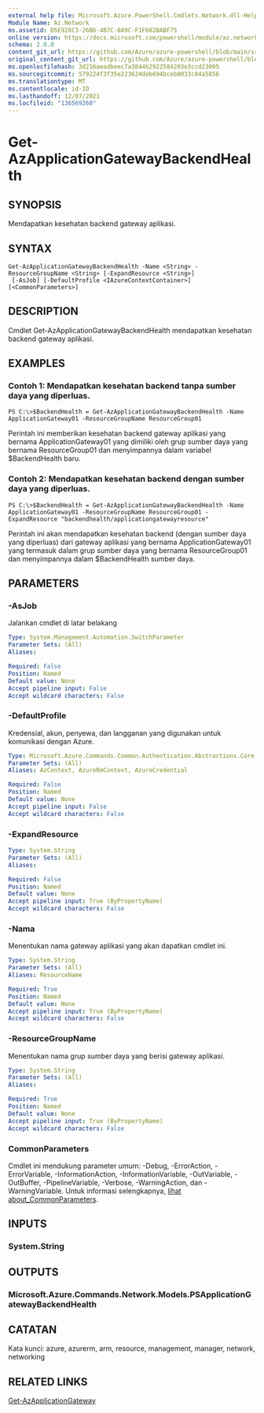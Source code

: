 ```yaml
---
external help file: Microsoft.Azure.PowerShell.Cmdlets.Network.dll-Help.xml
Module Name: Az.Network
ms.assetid: D5E928C3-26B6-4B7C-8A9C-F1F602BABF75
online version: https://docs.microsoft.com/powershell/module/az.network/get-azapplicationgatewaybackendhealth
schema: 2.0.0
content_git_url: https://github.com/Azure/azure-powershell/blob/main/src/Network/Network/help/Get-AzApplicationGatewayBackendHealth.md
original_content_git_url: https://github.com/Azure/azure-powershell/blob/main/src/Network/Network/help/Get-AzApplicationGatewayBackendHealth.md
ms.openlocfilehash: 3d216aeadbeec7a3844b2922584203e3ccd23005
ms.sourcegitcommit: 579224f3f35e223624deb694bceb0033c84a5856
ms.translationtype: MT
ms.contentlocale: id-ID
ms.lasthandoff: 12/07/2021
ms.locfileid: "136569268"
---
```

# Get-AzApplicationGatewayBackendHealth

## SYNOPSIS
Mendapatkan kesehatan backend gateway aplikasi.

## SYNTAX

```
Get-AzApplicationGatewayBackendHealth -Name <String> -ResourceGroupName <String> [-ExpandResource <String>]
 [-AsJob] [-DefaultProfile <IAzureContextContainer>] [<CommonParameters>]
```

## DESCRIPTION
Cmdlet Get-AzApplicationGatewayBackendHealth mendapatkan kesehatan backend gateway aplikasi.

## EXAMPLES

### Contoh 1: Mendapatkan kesehatan backend tanpa sumber daya yang diperluas.
```
PS C:\>$BackendHealth = Get-AzApplicationGatewayBackendHealth -Name ApplicationGateway01 -ResourceGroupName ResourceGroup01
```

Perintah ini memberikan kesehatan backend gateway aplikasi yang bernama ApplicationGateway01 yang dimiliki oleh grup sumber daya yang bernama ResourceGroup01 dan menyimpannya dalam variabel $BackendHealth baru.

### Contoh 2: Mendapatkan kesehatan backend dengan sumber daya yang diperluas.
```
PS C:\>$BackendHealth = Get-AzApplicationGatewayBackendHealth -Name ApplicationGateway01 -ResourceGroupName ResourceGroup01 -ExpandResource "backendhealth/applicationgatewayresource"
```

Perintah ini akan mendapatkan kesehatan backend (dengan sumber daya yang diperluas) dari gateway aplikasi yang bernama ApplicationGateway01 yang termasuk dalam grup sumber daya yang bernama ResourceGroup01 dan menyimpannya dalam $BackendHealth sumber daya.

## PARAMETERS

### -AsJob
Jalankan cmdlet di latar belakang

```yaml
Type: System.Management.Automation.SwitchParameter
Parameter Sets: (All)
Aliases:

Required: False
Position: Named
Default value: None
Accept pipeline input: False
Accept wildcard characters: False
```

### -DefaultProfile
Kredensial, akun, penyewa, dan langganan yang digunakan untuk komunikasi dengan Azure.

```yaml
Type: Microsoft.Azure.Commands.Common.Authentication.Abstractions.Core.IAzureContextContainer
Parameter Sets: (All)
Aliases: AzContext, AzureRmContext, AzureCredential

Required: False
Position: Named
Default value: None
Accept pipeline input: False
Accept wildcard characters: False
```

### -ExpandResource
```yaml
Type: System.String
Parameter Sets: (All)
Aliases:

Required: False
Position: Named
Default value: None
Accept pipeline input: True (ByPropertyName)
Accept wildcard characters: False
```

### -Nama
Menentukan nama gateway aplikasi yang akan dapatkan cmdlet ini.

```yaml
Type: System.String
Parameter Sets: (All)
Aliases: ResourceName

Required: True
Position: Named
Default value: None
Accept pipeline input: True (ByPropertyName)
Accept wildcard characters: False
```

### -ResourceGroupName
Menentukan nama grup sumber daya yang berisi gateway aplikasi.

```yaml
Type: System.String
Parameter Sets: (All)
Aliases:

Required: True
Position: Named
Default value: None
Accept pipeline input: True (ByPropertyName)
Accept wildcard characters: False
```

### CommonParameters
Cmdlet ini mendukung parameter umum: -Debug, -ErrorAction, -ErrorVariable, -InformationAction, -InformationVariable, -OutVariable, -OutBuffer, -PipelineVariable, -Verbose, -WarningAction, dan -WarningVariable. Untuk informasi selengkapnya, [lihat about_CommonParameters](http://go.microsoft.com/fwlink/?LinkID=113216).

## INPUTS

### System.String

## OUTPUTS

### Microsoft.Azure.Commands.Network.Models.PSApplicationGatewayBackendHealth

## CATATAN
Kata kunci: azure, azurerm, arm, resource, management, manager, network, networking

## RELATED LINKS

[Get-AzApplicationGateway](./Get-AzApplicationGateway.md)

